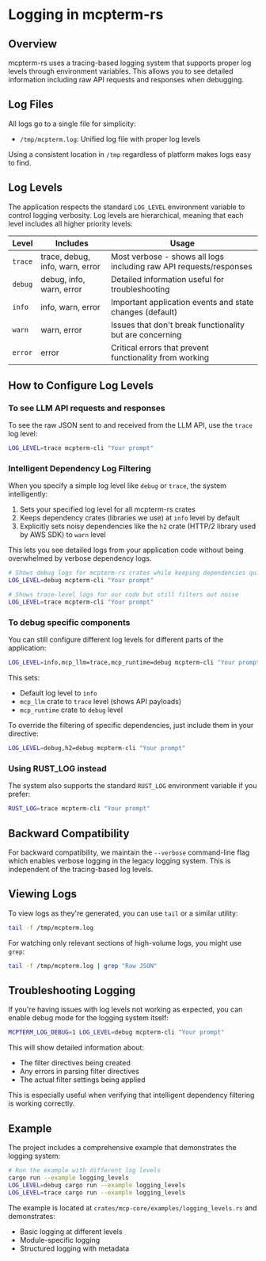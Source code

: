 # Logging in mcpterm-rs

## Overview

mcpterm-rs uses a tracing-based logging system that supports proper log levels through environment variables. This allows you to see detailed information including raw API requests and responses when debugging.

## Log Files

All logs go to a single file for simplicity:

- `/tmp/mcpterm.log`: Unified log file with proper log levels

Using a consistent location in `/tmp` regardless of platform makes logs easy to find.

## Log Levels

The application respects the standard `LOG_LEVEL` environment variable to control logging verbosity. Log levels are hierarchical, meaning that each level includes all higher priority levels:

| Level | Includes | Usage |
|-------|----------|-------|
| `trace` | trace, debug, info, warn, error | Most verbose - shows all logs including raw API requests/responses |
| `debug` | debug, info, warn, error | Detailed information useful for troubleshooting |
| `info` | info, warn, error | Important application events and state changes (default) |
| `warn` | warn, error | Issues that don't break functionality but are concerning |
| `error` | error | Critical errors that prevent functionality from working |

## How to Configure Log Levels

### To see LLM API requests and responses

To see the raw JSON sent to and received from the LLM API, use the `trace` log level:

```bash
LOG_LEVEL=trace mcpterm-cli "Your prompt"
```

### Intelligent Dependency Log Filtering

When you specify a simple log level like `debug` or `trace`, the system intelligently:

1. Sets your specified log level for all mcpterm-rs crates
2. Keeps dependency crates (libraries we use) at `info` level by default
3. Explicitly sets noisy dependencies like the `h2` crate (HTTP/2 library used by AWS SDK) to `warn` level

This lets you see detailed logs from your application code without being overwhelmed by verbose dependency logs.

```bash
# Shows debug logs for mcpterm-rs crates while keeping dependencies quieter
LOG_LEVEL=debug mcpterm-cli "Your prompt"

# Shows trace-level logs for our code but still filters out noise
LOG_LEVEL=trace mcpterm-cli "Your prompt"
```

### To debug specific components

You can still configure different log levels for different parts of the application:

```bash
LOG_LEVEL=info,mcp_llm=trace,mcp_runtime=debug mcpterm-cli "Your prompt"
```

This sets:
- Default log level to `info`
- `mcp_llm` crate to `trace` level (shows API payloads)
- `mcp_runtime` crate to `debug` level

To override the filtering of specific dependencies, just include them in your directive:

```bash
LOG_LEVEL=debug,h2=debug mcpterm-cli "Your prompt"
```

### Using RUST_LOG instead

The system also supports the standard `RUST_LOG` environment variable if you prefer:

```bash
RUST_LOG=trace mcpterm-cli "Your prompt"
```

## Backward Compatibility

For backward compatibility, we maintain the `--verbose` command-line flag which enables verbose logging in the legacy logging system. This is independent of the tracing-based log levels.

## Viewing Logs

To view logs as they're generated, you can use `tail` or a similar utility:

```bash
tail -f /tmp/mcpterm.log
```

For watching only relevant sections of high-volume logs, you might use `grep`:

```bash
tail -f /tmp/mcpterm.log | grep "Raw JSON"
```

## Troubleshooting Logging

If you're having issues with log levels not working as expected, you can enable debug mode for the logging system itself:

```bash
MCPTERM_LOG_DEBUG=1 LOG_LEVEL=debug mcpterm-cli "Your prompt"
```

This will show detailed information about:
- The filter directives being created
- Any errors in parsing filter directives
- The actual filter settings being applied

This is especially useful when verifying that intelligent dependency filtering is working correctly.

## Example

The project includes a comprehensive example that demonstrates the logging system:

```bash
# Run the example with different log levels
cargo run --example logging_levels
LOG_LEVEL=debug cargo run --example logging_levels
LOG_LEVEL=trace cargo run --example logging_levels
```

The example is located at `crates/mcp-core/examples/logging_levels.rs` and demonstrates:
- Basic logging at different levels
- Module-specific logging
- Structured logging with metadata